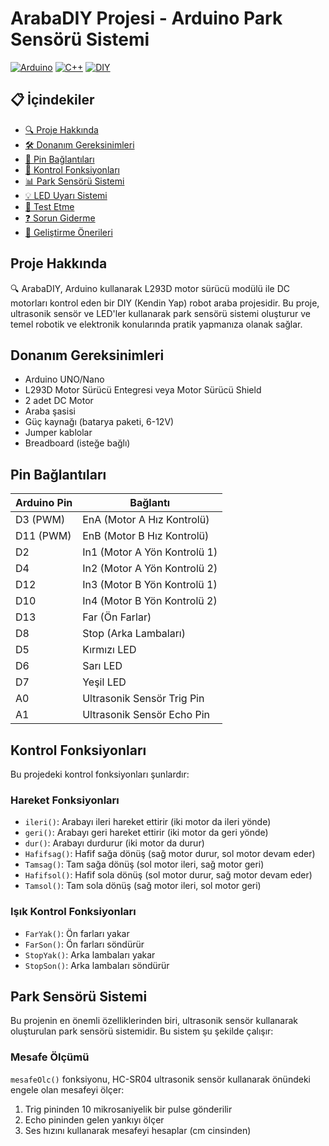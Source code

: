 # ArabaDIY Projesi - Arduino Park Sensörü Sistemi

[![Arduino](https://img.shields.io/badge/Arduino-00979D?style=for-the-badge&logo=Arduino&logoColor=white)](https://www.arduino.cc/)
[![C++](https://img.shields.io/badge/C%2B%2B-00599C?style=for-the-badge&logo=c%2B%2B&logoColor=white)](https://isocpp.org/)
[![DIY](https://img.shields.io/badge/DIY-Robotics-red?style=for-the-badge)](https://www.instructables.com/)

## 📋 İçindekiler
- [🔍 Proje Hakkında](#proje-hakkında)
- [🛠️ Donanım Gereksinimleri](#donanım-gereksinimleri)
- [🔌 Pin Bağlantıları](#pin-bağlantıları)
- [🚗 Kontrol Fonksiyonları](#kontrol-fonksiyonları)
- [📊 Park Sensörü Sistemi](#park-sensörü-sistemi)
- [💡 LED Uyarı Sistemi](#led-uyarı-sistemi)
- [🧪 Test Etme](#test-etme)
- [❓ Sorun Giderme](#sorun-giderme)
- [🚀 Geliştirme Önerileri](#geliştirme-önerileri)

## Proje Hakkında
🔍 ArabaDIY, Arduino kullanarak L293D motor sürücü modülü ile DC motorları kontrol eden bir DIY (Kendin Yap) robot araba projesidir. Bu proje, ultrasonik sensör ve LED'ler kullanarak park sensörü sistemi oluşturur ve temel robotik ve elektronik konularında pratik yapmanıza olanak sağlar.

## Donanım Gereksinimleri
- Arduino UNO/Nano
- L293D Motor Sürücü Entegresi veya Motor Sürücü Shield
- 2 adet DC Motor
- Araba şasisi
- Güç kaynağı (batarya paketi, 6-12V)
- Jumper kablolar
- Breadboard (isteğe bağlı)

## Pin Bağlantıları
| Arduino Pin | Bağlantı       |
|-------------|----------------|
| D3 (PWM)    | EnA (Motor A Hız Kontrolü) |
| D11 (PWM)   | EnB (Motor B Hız Kontrolü) |
| D2          | In1 (Motor A Yön Kontrolü 1) |
| D4          | In2 (Motor A Yön Kontrolü 2) |
| D12         | In3 (Motor B Yön Kontrolü 1) |
| D10         | In4 (Motor B Yön Kontrolü 2) |
| D13         | Far (Ön Farlar) |
| D8          | Stop (Arka Lambaları) |
| D5          | Kırmızı LED |
| D6          | Sarı LED |
| D7          | Yeşil LED |
| A0          | Ultrasonik Sensör Trig Pin |
| A1          | Ultrasonik Sensör Echo Pin |

## Kontrol Fonksiyonları

Bu projedeki kontrol fonksiyonları şunlardır:

### Hareket Fonksiyonları
- `ileri()`: Arabayı ileri hareket ettirir (iki motor da ileri yönde)
- `geri()`: Arabayı geri hareket ettirir (iki motor da geri yönde)
- `dur()`: Arabayı durdurur (iki motor da durur)
- `Hafifsag()`: Hafif sağa dönüş (sağ motor durur, sol motor devam eder)
- `Tamsag()`: Tam sağa dönüş (sol motor ileri, sağ motor geri)
- `Hafifsol()`: Hafif sola dönüş (sol motor durur, sağ motor devam eder)
- `Tamsol()`: Tam sola dönüş (sağ motor ileri, sol motor geri)

### Işık Kontrol Fonksiyonları
- `FarYak()`: Ön farları yakar
- `FarSon()`: Ön farları söndürür
- `StopYak()`: Arka lambaları yakar
- `StopSon()`: Arka lambaları söndürür

## Park Sensörü Sistemi

Bu projenin en önemli özelliklerinden biri, ultrasonik sensör kullanarak oluşturulan park sensörü sistemidir. Bu sistem şu şekilde çalışır:

### Mesafe Ölçümü
`mesafeOlc()` fonksiyonu, HC-SR04 ultrasonik sensör kullanarak önündeki engele olan mesafeyi ölçer:

1. Trig pininden 10 mikrosaniyelik bir pulse gönderilir
2. Echo pininden gelen yankıyı ölçer
3. Ses hızını kullanarak mesafeyi hesaplar (cm cinsinden)
